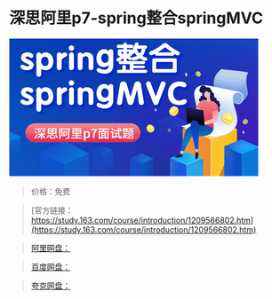 # 深思阿里p7-spring整合springMVC

![img](../../../assets/study163/free/eba90722da764c849d5ee5089b627560.png)

> 价格：免费

> [官方链接：https://study.163.com/course/introduction/1209566802.htm](https://study.163.com/course/introduction/1209566802.htm)

> [阿里网盘：]()

> [百度网盘：]()

> [夸克网盘：]()
